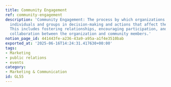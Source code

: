 ```yaml
---
title: Community Engagement
ref: community-engagement
description: 'Community Engagement: The process by which organizations actively involve
  individuals and groups in decision-making and actions that affect their community.
  This includes fostering relationships, encouraging participation, and promoting
  collaboration between the organization and community members.'
notion_page_id: 441443fe-a236-43a9-a95a-a1f4e3510bab
exported_at: '2025-06-16T14:24:31.417630+00:00'
tags:
- Marketing
- public relations
- events
category:
- Marketing & Communication
id: GL55
---
```


